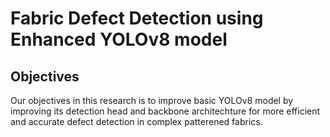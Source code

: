 # Fabric Defect Detection using Enhanced YOLOv8 model

## Objectives

Our objectives in this research is to improve basic YOLOv8 model by improving its detection head and backbone architechture for more efficient and accurate defect detection in complex patterened fabrics.
